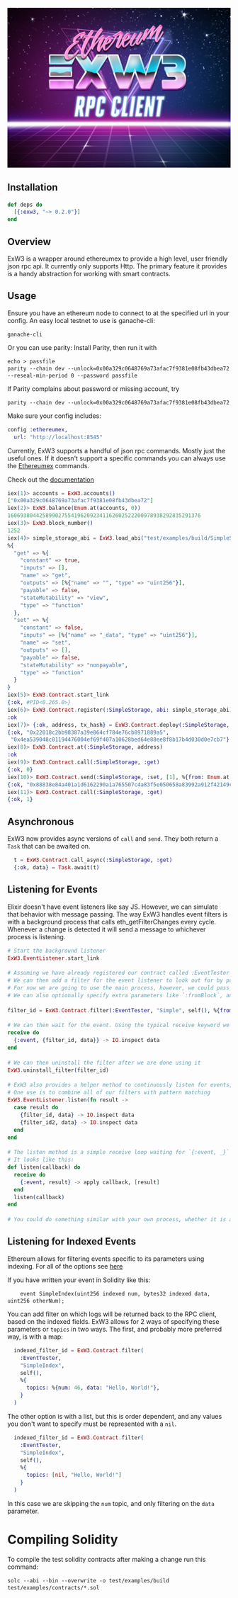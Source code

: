 <p align="center">
  <img src="./exw3_logo.jpg"/>
</p>

## Installation

```elixir
def deps do
  [{:exw3, "~> 0.2.0"}]
end
```
## Overview

ExW3 is a wrapper around ethereumex to provide a high level, user friendly json rpc api. It currently only supports Http. The primary feature it provides is a handy abstraction for working with smart contracts.

## Usage

Ensure you have an ethereum node to connect to at the specified url in your config. An easy local testnet to use is ganache-cli:
```
ganache-cli
```

Or you can use parity:
Install Parity, then run it with

```
echo > passfile
parity --chain dev --unlock=0x00a329c0648769a73afac7f9381e08fb43dbea72 --reseal-min-period 0 --password passfile
```

If Parity complains about password or missing account, try

```
parity --chain dev --unlock=0x00a329c0648769a73afac7f9381e08fb43dbea72
```

Make sure your config includes:
```elixir
config :ethereumex,
  url: "http://localhost:8545"
```

Currently, ExW3 supports a handful of json rpc commands. Mostly just the useful ones. If it doesn't support a specific commands you can always use the [Ethereumex](https://github.com/exthereum/ethereumex) commands.

Check out the [documentation](https://hexdocs.pm/exw3/ExW3.html)

```elixir
iex(1)> accounts = ExW3.accounts()
["0x00a329c0648769a73afac7f9381e08fb43dbea72"]
iex(2)> ExW3.balance(Enum.at(accounts, 0))
1606938044258990275541962092341162602522200978938292835291376
iex(3)> ExW3.block_number()
1252
iex(4)> simple_storage_abi = ExW3.load_abi("test/examples/build/SimpleStorage.abi")
%{
  "get" => %{
    "constant" => true,
    "inputs" => [],
    "name" => "get",
    "outputs" => [%{"name" => "", "type" => "uint256"}],
    "payable" => false,
    "stateMutability" => "view",
    "type" => "function"
  },
  "set" => %{
    "constant" => false,
    "inputs" => [%{"name" => "_data", "type" => "uint256"}],
    "name" => "set",
    "outputs" => [],
    "payable" => false,
    "stateMutability" => "nonpayable",
    "type" => "function"
  }
}
iex(5)> ExW3.Contract.start_link
{:ok, #PID<0.265.0>}
iex(6)> ExW3.Contract.register(:SimpleStorage, abi: simple_storage_abi)
:ok
iex(7)> {:ok, address, tx_hash} = ExW3.Contract.deploy(:SimpleStorage, bin: ExW3.load_bin("test/examples/build/SimpleStorage.bin"), options: %{gas: 300_000, from: Enum.at(accounts, 0)})
{:ok, "0x22018c2bb98387a39e864cf784e76cb8971889a5",
 "0x4ea539048c01194476004ef69f407a10628bed64e88ee8f8b17b4d030d0e7cb7"}
iex(8)> ExW3.Contract.at(:SimpleStorage, address)
:ok
iex(9)> ExW3.Contract.call(:SimpleStorage, :get)
{:ok, 0}
iex(10)> ExW3.Contract.send(:SimpleStorage, :set, [1], %{from: Enum.at(accounts, 0), gas: 50_000})
{:ok, "0x88838e84a401a1d6162290a1a765507c4a83f5e050658a83992a912f42149ca5"}
iex(11)> ExW3.Contract.call(:SimpleStorage, :get)
{:ok, 1}
```

## Asynchronous

ExW3 now provides async versions of `call` and `send`. They both return a `Task` that can be awaited on.

```elixir
  t = ExW3.Contract.call_async(:SimpleStorage, :get)
  {:ok, data} = Task.await(t)
```

## Listening for Events

Elixir doesn't have event listeners like say JS. However, we can simulate that behavior with message passing.
The way ExW3 handles event filters is with a background process that calls eth_getFilterChanges every cycle.
Whenever a change is detected it will send a message to whichever process is listening.

```elixir
# Start the background listener
ExW3.EventListener.start_link

# Assuming we have already registered our contract called :EventTester
# We can then add a filter for the event listener to look out for by passing in the event name, and the process we want to receive the messages when an event is triggered.
# For now we are going to use the main process, however, we could pass in a pid of a different process.
# We can also optionally specify extra parameters like `:fromBlock`, and `:toBlock`

filter_id = ExW3.Contract.filter(:EventTester, "Simple", self(), %{fromBlock: 42, toBlock: "latest"})

# We can then wait for the event. Using the typical receive keyword we wait for the first instance of the event, and then continue with the rest of the code. This is useful for testing.
receive do
  {:event, {filter_id, data}} -> IO.inspect data
end

# We can then uninstall the filter after we are done using it
ExW3.uninstall_filter(filter_id)

# ExW3 also provides a helper method to continuously listen for events, with the `listen` method.
# One use is to combine all of our filters with pattern matching
ExW3.EventListener.listen(fn result ->
  case result do
    {filter_id, data} -> IO.inspect data
    {filter_id2, data} -> IO.inspect data
  end
end

# The listen method is a simple receive loop waiting for `{:event, _}` messages.
# It looks like this:
def listen(callback) do
  receive do
    {:event, result} -> apply callback, [result]
  end
  listen(callback)
end

# You could do something similar with your own process, whether it is a simple Task or a more involved GenServer.
```

## Listening for Indexed Events

Ethereum allows for filtering events specific to its parameters using indexing. For all of the options see [here](https://github.com/ethereum/wiki/wiki/JSON-RPC#eth_newfilter)

If you have written your event in Solidity like this:
```
    event SimpleIndex(uint256 indexed num, bytes32 indexed data, uint256 otherNum);
```

You can add filter on which logs will be returned back to the RPC client, based on the indexed fields. ExW3 allows for 2 ways of specifying these parameters or `topics` in two ways. The first, and probably more preferred way, is with a map:

```elixir
  indexed_filter_id = ExW3.Contract.filter(
    :EventTester,
    "SimpleIndex",
    self(),
    %{
      topics: %{num: 46, data: "Hello, World!"},
    }
  )
```

The other option is with a list, but this is order dependent, and any values you don't want to specify must be represented with a `nil`.

```elixir
  indexed_filter_id = ExW3.Contract.filter(
    :EventTester,
    "SimpleIndex",
    self(),
    %{
      topics: [nil, "Hello, World!"]
    }
  )
```

In this case we are skipping the `num` topic, and only filtering on the `data` parameter.


# Compiling Solidity

To compile the test solidity contracts after making a change run this command:
```
solc --abi --bin --overwrite -o test/examples/build test/examples/contracts/*.sol
```